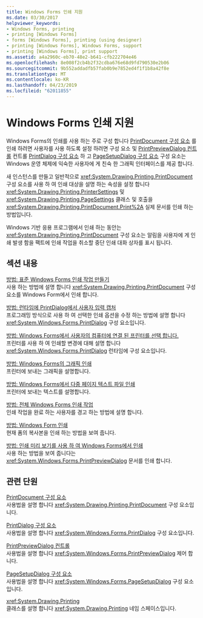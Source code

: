 ```yaml
---
title: Windows Forms 인쇄 지원
ms.date: 03/30/2017
helpviewer_keywords:
- Windows Forms, printing
- printing [Windows Forms]
- forms [Windows Forms], printing (using designer)
- printing [Windows Forms], Windows Forms, support
- printing [Windows Forms], print support
ms.assetid: a4a2960c-eb70-48e2-b641-cfb222704e46
ms.openlocfilehash: 8e008f2cb4b2f32cdba676e68d9fd790530e2b06
ms.sourcegitcommit: 9b552addadfb57fab0b9e7852ed4f1f1b8a42f8e
ms.translationtype: MT
ms.contentlocale: ko-KR
ms.lasthandoff: 04/23/2019
ms.locfileid: "62011855"
---
```

# <a name="windows-forms-print-support"></a>Windows Forms 인쇄 지원
Windows Forms의 인쇄를 사용 하는 주로 구성 합니다 [PrintDocument 구성 요소](../controls/printdocument-component-windows-forms.md) 를 인쇄 하려면 사용자를 사용 하도록 설정 하려면 구성 요소 및 [PrintPreviewDialog 컨트롤](../controls/printpreviewdialog-control-windows-forms.md) 컨트롤 [PrintDialog 구성 요소](../controls/printdialog-component-windows-forms.md) 하 고 [PageSetupDialog 구성 요소](../controls/pagesetupdialog-component-windows-forms.md) 구성 요소는 Windows 운영 체제에 익숙한 사용자에 게 친숙 한 그래픽 인터페이스를 제공 합니다.  
  
 새 인스턴스를 만들고 일반적으로 <xref:System.Drawing.Printing.PrintDocument> 구성 요소를 사용 하 여 인쇄 대상을 설명 하는 속성을 설정 합니다 <xref:System.Drawing.Printing.PrinterSettings> 및 <xref:System.Drawing.Printing.PageSettings> 클래스 및 호출을 <xref:System.Drawing.Printing.PrintDocument.Print%2A> 실제 문서를 인쇄 하는 방법입니다.  
  
 Windows 기반 응용 프로그램에서 인쇄 하는 동안는 <xref:System.Drawing.Printing.PrintDocument> 구성 요소는 알림을 사용자에 게 인쇄 발생 함을 팩트에 인쇄 작업을 취소할 중단 인쇄 대화 상자를 표시 됩니다.  
  
## <a name="in-this-section"></a>섹션 내용  
 [방법: 표준 Windows Forms 인쇄 작업 만들기](how-to-create-standard-windows-forms-print-jobs.md)  
 사용 하는 방법에 설명 합니다 <xref:System.Drawing.Printing.PrintDocument> 구성 요소를 Windows Form에서 인쇄 합니다.  
  
 [방법: 런타임에 PrintDialog에서 사용자 입력 캡처](how-to-capture-user-input-from-a-printdialog-at-run-time.md)  
 프로그래밍 방식으로 사용 하 여 선택한 인쇄 옵션을 수정 하는 방법에 설명 합니다 <xref:System.Windows.Forms.PrintDialog> 구성 요소입니다.  
  
 [방법: Windows Forms에서 사용자의 컴퓨터에 연결 된 프린터를 선택 합니다.](how-to-choose-the-printers-attached-to-user-computer-in-windows-forms.md)  
 프린터를 사용 하 여 인쇄할 변경에 대해 설명 합니다 <xref:System.Windows.Forms.PrintDialog> 런타임에 구성 요소입니다.  
  
 [방법: Windows Forms의 그래픽 인쇄](how-to-print-graphics-in-windows-forms.md)  
 프린터에 보내는 그래픽을 설명합니다.  
  
 [방법: Windows Forms에서 다중 페이지 텍스트 파일 인쇄](how-to-print-a-multi-page-text-file-in-windows-forms.md)  
 프린터에 보내는 텍스트를 설명합니다.  
  
 [방법: 전체 Windows Forms 인쇄 작업](how-to-complete-windows-forms-print-jobs.md)  
 인쇄 작업을 완료 하는 사용자를 경고 하는 방법에 설명 합니다.  
  
 [방법: Windows Form 인쇄](how-to-print-a-windows-form.md)  
 현재 폼의 복사본을 인쇄 하는 방법을 보여 줍니다.  
  
 [방법: 인쇄 미리 보기를 사용 하 여 Windows Forms에서 인쇄](how-to-print-in-windows-forms-using-print-preview.md)  
 사용 하는 방법을 보여 줍니다는 <xref:System.Windows.Forms.PrintPreviewDialog> 문서를 인쇄 합니다.  
  
## <a name="related-sections"></a>관련 단원  
 [PrintDocument 구성 요소](../controls/printdocument-component-windows-forms.md)  
 사용법을 설명 합니다 <xref:System.Drawing.Printing.PrintDocument> 구성 요소입니다.  
  
 [PrintDialog 구성 요소](../controls/printdialog-component-windows-forms.md)  
 사용법을 설명 합니다 <xref:System.Windows.Forms.PrintDialog> 구성 요소입니다.  
  
 [PrintPreviewDialog 컨트롤](../controls/printpreviewdialog-control-windows-forms.md)  
 사용법을 설명 합니다 <xref:System.Windows.Forms.PrintPreviewDialog> 제어 합니다.  
  
 [PageSetupDialog 구성 요소](../controls/pagesetupdialog-component-windows-forms.md)  
 사용법을 설명 합니다 <xref:System.Windows.Forms.PageSetupDialog> 구성 요소입니다.  
  
 <xref:System.Drawing.Printing>  
 클래스를 설명 합니다 <xref:System.Drawing.Printing> 네임 스페이스입니다.
